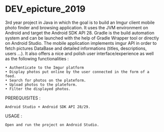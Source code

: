 # DEV_epicture_2019
3rd year project in Java in which the goal is to build an Imgur client mobile photo finder and browsing application.
It uses the JVM environment on Android and target the Android SDK API 28. Gradle is the build automation system and can be launched with the help of Gradle Wrapper tool or directly on Android Studio.
The mobile application implements imgur API in order to fetch pictures DataBase and detailed informations (titles, descriptions, users ...).
It also offers a nice and polish user interface/experience as well as the following functionalities :

    • Authenticate to the Imgur platform
    • Display photos put online by the user connected in the form of a feed.
    • Search for photos on the plateform.
    • Upload photos to the plateform.
    • Filter the displayed photos.
    
PREREQUISITES :

    Android Studio + Android SDK API 28/29.

USAGE :

    Open and run the project on Android Studio.
    
    
